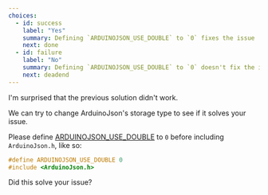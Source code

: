 ```yaml
---
choices:
  - id: success
    label: "Yes"
    summary: Defining `ARDUINOJSON_USE_DOUBLE` to `0` fixes the issue
    next: done
  - id: failure
    label: "No"
    summary: Defining `ARDUINOJSON_USE_DOUBLE` to `0` doesn't fix the issue
    next: deadend
---
```


I'm surprised that the previous solution didn't work.

We can try to change ArduinoJson's storage type to see if it solves your issue.

Please define [ARDUINOJSON_USE_DOUBLE](/v6/api/config/use_double/) to `0` before including `ArduinoJson.h`, like so:

```c++
#define ARDUINOJSON_USE_DOUBLE 0
#include <ArduinoJson.h>
```

Did this solve your issue?